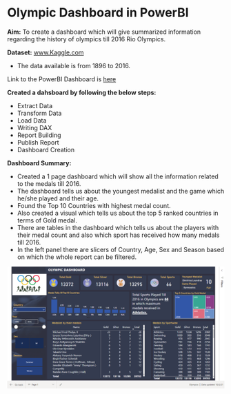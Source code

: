 # Olympic Dashboard in PowerBI

**Aim:**
To create a dashboard which will give summarized information regarding the history of olympics till 2016 Rio Olympics.

**Dataset:** www.Kaggle.com
* The data available is from 1896 to 2016.

Link to the PowerBI Dashboard is [here](https://app.powerbi.com/links/Az6lwl70QQ?ctid=ecd9255a-42d5-410c-8574-5c26d93dfca9&pbi_source=linkShare) 

**Created a dahsboard by following the below steps:**
* Extract Data
* Transform Data
* Load Data
* Writing DAX
* Report Building
* Publish Report
* Dashboard Creation

**Dashboard Summary:**
* Created a 1 page dashboard which will show all the information related to the medals till 2016.
* The dashboard tells us about the youngest medalist and the game which he/she played and their age.
* Found the Top 10 Countries with highest medal count.
* Also created a visual which tells us about the top 5 ranked countries in terms of Gold medal.
* There are tables in the dashboard which tells us about the players with their medal count and also which sport has received how many medals till 2016.
* In the left panel there are slicers of Country, Age, Sex and Season based on which the whole report can be filtered.

![](https://github.com/Soumik-Chandra/Portfolio_Website/blob/main/Olympic%20Dashboard/image_2021-10-02_140904.png)
